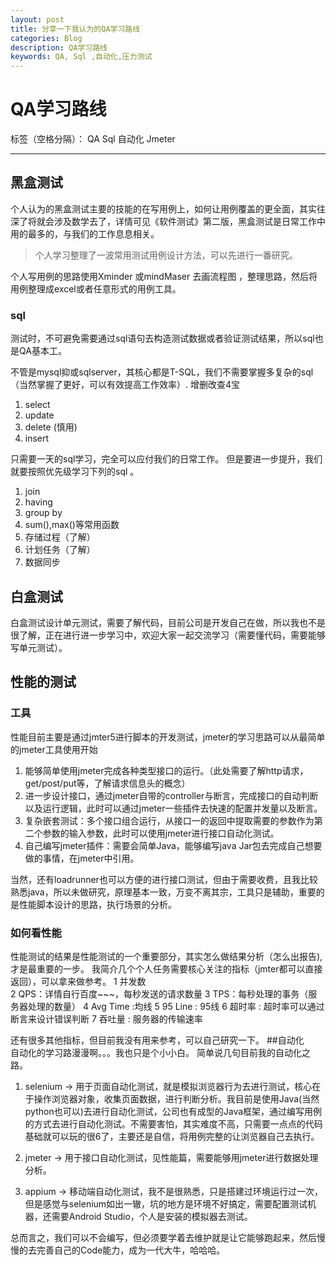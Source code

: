 ```yaml
---
layout: post
title: 分享一下我认为的QA学习路线
categories: Blog
description: QA学习路线
keywords: QA, Sql ,自动化,压力测试
---
```

# QA学习路线

标签（空格分隔）： QA Sql 自动化 Jmeter

---

## 黑盒测试  
个人认为的黑盒测试主要的技能的在写用例上，如何让用例覆盖的更全面，其实往深了将就会涉及数学去了，详情可见《软件测试》第二版，黑盒测试是日常工作中用的最多的，与我们的工作息息相关。

> 个人学习整理了一波常用测试用例设计方法，可以先进行一番研究。

个人写用例的思路使用Xminder 或mindMaser 去画流程图 ，整理思路，然后将用例整理成excel或者任意形式的用例工具。  

### sql  
测试时，不可避免需要通过sql语句去构造测试数据或者验证测试结果，所以sql也是QA基本工。

不管是mysql抑或sqlserver，其核心都是T-SQL，我们不需要掌握多复杂的sql（当然掌握了更好，可以有效提高工作效率）.
增删改查4宝
1. select  
2. update  
3. delete (慎用)
4. insert   

只需要一天的sql学习，完全可以应付我们的日常工作。
但是要进一步提升，我们就要按照优先级学习下列的sql 。
1. join  
2. having 
3. group by 
4. sum(),max()等常用函数 
5. 存储过程（了解） 
6. 计划任务（了解） 
7. 数据同步
## 白盒测试
白盒测试设计单元测试，需要了解代码，目前公司是开发自己在做，所以我也不是很了解，正在进行进一步学习中，欢迎大家一起交流学习（需要懂代码，需要能够写单元测试）。

## 性能的测试   
### 工具
性能目前主要是通过jmter5进行脚本的开发测试，jmeter的学习思路可以从最简单的jmeter工具使用开始 
1. 能够简单使用jmeter完成各种类型接口的运行。（此处需要了解http请求，get/post/put等，了解请求信息头的概念）
2. 进一步设计接口，通过jmeter自带的controller与断言，完成接口的自动判断以及运行逻辑，此时可以通过jmeter一些插件去快速的配置并发量以及断言。
3. 复杂嵌套测试：多个接口组合运行，从接口一的返回中提取需要的参数作为第二个参数的输入参数，此时可以使用jmeter进行接口自动化测试。
4. 自己编写jmeter插件：需要会简单Java，能够编写java Jar包去完成自己想要做的事情，在jmeter中引用。

当然，还有loadrunner也可以方便的进行接口测试，但由于需要收费，且我比较熟悉java，所以未做研究，原理基本一致，万变不离其宗，工具只是辅助，重要的是性能脚本设计的思路，执行场景的分析。 

### 如何看性能  
性能测试的结果是性能测试的一个重要部分，其实怎么做结果分析（怎么出报告),才是最重要的一步。
我简介几个个人任务需要核心关注的指标（jmter都可以直接返回），可以拿来做参考。
1 并发数  
2 QPS：详情自行百度~~~，每秒发送的请求数量
3 TPS：每秒处理的事务（服务器处理的数量）
4 Avg Time :均线 
5 95 Line : 95线 
6 超时率 : 超时率可以通过断言来设计错误判断 
7 吞吐量 : 服务器的传输速率 

还有很多其他指标，但目前我没有用来参考，可以自己研究一下。
##自动化  
自动化的学习路漫漫啊。。。我也只是个小小白。
简单说几句目前我的自动化之路。

1. selenium -> 用于页面自动化测试，就是模拟浏览器行为去进行测试，核心在于操作浏览器对象，收集页面数据，进行判断分析。我目前是使用Java(当然python也可以)去进行自动化测试，公司也有成型的Java框架，通过编写用例的方式去进行自动化测试。不需要害怕，其实难度不高，只需要一点点的代码基础就可以玩的很6了，主要还是自信，将用例完整的让浏览器自己去执行。 

2. jmeter -> 用于接口自动化测试，见性能篇，需要能够用jmeter进行数据处理分析。

3. appium -> 移动端自动化测试，我不是很熟悉，只是搭建过环境运行过一次，但是感觉与selenium如出一辙，坑的地方是环境不好搞定，需要配置测试机器，还需要Android Studio，个人是安装的模拟器去测试。 

总而言之，我们可以不会编写，但必须要学着去维护就是让它能够跑起来，然后慢慢的去完善自己的Code能力，成为一代大牛，哈哈哈。
